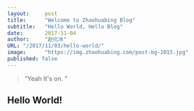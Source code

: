 ```yaml
---
layout:     post 
title:      "Welcome to Zhaohuabing Blog"
subtitle:   "Hello World, Hello Blog"
date:       2017-11-04
author:     "赵化冰"
URL: "/2017/11/03/hello-world/"
image:      "https://img.zhaohuabing.com/post-bg-2015.jpg"
published: false
---
```


> “Yeah It's on. ”


## Hello World!

